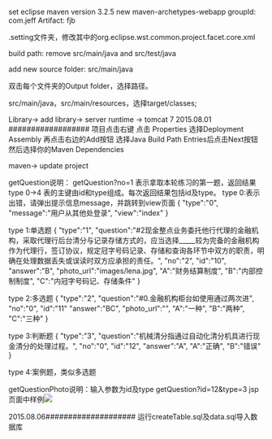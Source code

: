 set eclipse maven version 3.2.5
new maven-archetypes-webapp
groupId: com.jeff
Artifact: fjb

.setting文件夹，修改其中的org.eclipse.wst.common.project.facet.core.xml
<?xml version="1.0" encoding="UTF-8"?>
<faceted-project>
<fixed facet="wst.jsdt.web"/>
<installed facet="java" version="1.7"/>
<installed facet="jst.web" version="3.0"/>
<installed facet="wst.jsdt.web" version="1.0"/>
</faceted-project>

build path: remove src/main/java and src/test/java

add new source folder: src/main/java

双击每个文件夹的Output folder，选择路径。

src/main/java，src/main/resources，选择target/classes;

Library-> add library-> server runtime -> tomcat 7
2015.08.01 ##################
项目点击右键 点击 Properties 选择Deployment Assembly 再点击右边的Add按钮 选择Java Build Path Entries后点击Next按钮 然后选择你的Maven Dependencies

maven-> update project

getQuestion说明：
getQuestion?no=1 表示拿取本轮练习的第一题，返回结果type 0->4
表的主键由id和type组成。每次返回结果包括id及type。
type 0:表示出错，请弹出提示信息message，并跳转到view页面
{
"type":"0",
"message":"用户从其他处登录",
"view":"index"
}

type 1:单选题
{
"type":"1",
"question":"#2现金整点业务委托他行代理的金融机构，采取代理行后台清分与记录存储方式的，应当选择_____较为完备的金融机构作为代理行，签订协议，规定冠字号码记录、存储和查询各环节中双方的职责，明确在处理数据丢失或误读时双方应承担的责任。",
"no":"2",
"id":"10",
"answer":"B",
"photo_url":"images/lena.jpg",
"A":"财务结算制度",
"B":"内部控制制度",
"C":"内冠字号码记、存储条件"
}

type 2:多选题
{
"type":"2",
"question":"#0.金融机构柜台如使用通过两次进",
"no":"0",
"id":"11"
"answer":"BC",
"photo_url":"",
"A":"一种",
"B":"两种",
"C":"三种"
}

type 3:判断题
{
"type":"3",
"question":"机械清分指通过自动化清分机具进行现金清分的处理过程。",
"no":"0",
"id":"12",
"answer":"A",
"A":"正确",
"B":"错误"
}

type 4:案例题，类似多选题

getQuestionPhoto说明：输入参数为id及type
getQuestion?id=12&type=3
jsp页面中样例<img src="getQuestion?id=12&type=3" />

2015.08.06####################
运行createTable.sql及data.sql导入数据库
